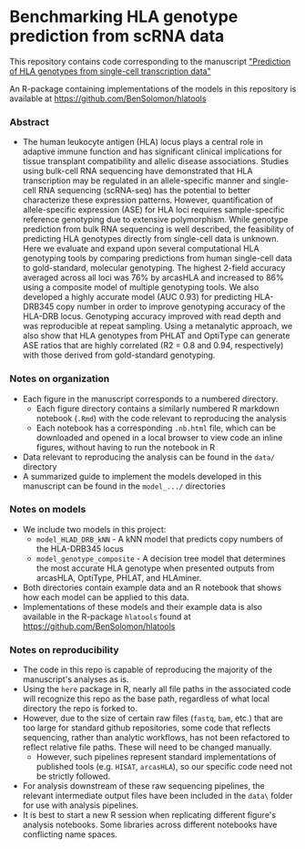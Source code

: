 # Benchmarking HLA genotype prediction from scRNA data

This repository contains code corresponding to the manuscript ["Prediction of HLA genotypes from single-cell transcription data"](https://www.biorxiv.org/content/10.1101/2022.06.09.495569v1)

An R-package containing implementations of the models in this repository is available at https://github.com/BenSolomon/hlatools

### Abstract 

- The human leukocyte antigen (HLA) locus plays a central role in adaptive immune function and has significant clinical implications for tissue transplant compatibility and allelic disease associations. Studies using bulk-cell RNA sequencing have demonstrated that HLA transcription may be regulated in an allele-specific manner and single-cell RNA sequencing (scRNA-seq) has the potential to better characterize these expression patterns. However, quantification of allele-specific expression (ASE) for HLA loci requires sample-specific reference genotyping due to extensive polymorphism. While genotype prediction from bulk RNA sequencing is well described, the feasibility of predicting HLA genotypes directly from single-cell data is unknown. Here we evaluate and expand upon several computational HLA genotyping tools by comparing predictions from human single-cell data to gold-standard, molecular genotyping. The highest 2-field accuracy averaged across all loci was 76% by arcasHLA and increased to 86% using a composite model of multiple genotyping tools. We also developed a highly accurate model (AUC 0.93) for predicting HLA-DRB345 copy number in order to improve genotyping accuracy of the HLA-DRB locus. Genotyping accuracy improved with read depth and was reproducible at repeat sampling. Using a metanalytic approach, we also show that HLA genotypes from PHLAT and OptiType can generate ASE ratios that are highly correlated (R2 = 0.8 and 0.94, respectively) with those derived from gold-standard genotyping.

### Notes on organization

- Each figure in the manuscript corresponds to a numbered directory. 
  - Each figure directory contains a similarly numbered R markdown notebook (`.Rmd`) with the code relevant to reproducing the analysis
  - Each notebook has a corresponding `.nb.html` file, which can be downloaded and opened in a local browser to view code an inline figures, without having to run the notebook in R
- Data relevant to reproducing the analysis can be found in the `data/` directory 
- A summarized guide to implement the models developed in this manuscript can be found in the `model_.../` directories

### Notes on models

- We include two models in this project:
  - `model_HLAD_DRB_kNN` - A kNN model that predicts copy numbers of the HLA-DRB345 locus
  - `model_genotype_composite` - A decision tree model that determines the most accurate HLA genotype when presented outputs from arcasHLA, OptiType, PHLAT, and HLAminer.
- Both directories contain example data and an R notebook that shows how each model can be applied to this data.
- Implementations of these models and their example data is also available in the R-package `hlatools` found at https://github.com/BenSolomon/hlatools

### Notes on reproducibility

- The code in this repo is capable of reproducing the majority of the manuscript's analyses as is.
- Using the `here` package in R, nearly all file paths in the associated code will recognize this repo as the base path, regardless of what local directory the repo is forked to.
- However, due to the size of certain raw files (`fastq`, `bam`, etc.) that are too large for standard github repositories, some code that reflects sequencing, rather than analytic workflows, has not been refactored to reflect relative file paths. These will need to be changed manually.
  - However, such pipelines represent standard implementations of published tools (e.g. `HISAT`, `arcasHLA`), so our specific code need not be strictly followed.
- For analysis downstream of these raw sequencing pipelines, the relevant intermediate output files have been included in the `data\` folder for use with analysis pipelines. 
- It is best to start a new R session when replicating different figure's analysis notebooks. Some libraries across different notebooks have conflicting name spaces. 


